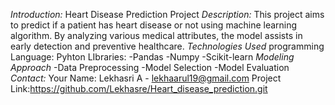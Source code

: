 *Introduction:*
Heart Disease Prediction Project
*Description:*
This project aims to predict if a patient has heart disease or not using machine learning algorithm. By analyzing various medical attributes, the model assists in early detection and preventive healthcare.
*Technologies Used*
programming Language: Pyhton
LIbraries:
-Pandas
-Numpy
-Scikit-learn
*Modeling Approach*
-Data Preprocessing
-Model Selection
-Model Evaluation
*Contact:*
Your Name: Lekhasri A - lekhaarul19@gmail.com
Project Link:https://github.com/Lekhasre/Heart_disease_prediction.git 

